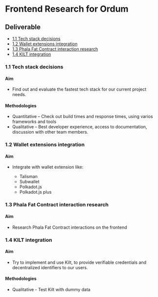 # Frontend Research for Ordum

## Deliverable

- [1.1 Tech stack decisions](https://github.com/OrdumLTD/Frontend-Research/issues/1)
- [1.2 Wallet extensions integration](https://github.com/OrdumLTD/Frontend-Research/issues/2)
- [1.3 Phala Fat Contract interaction research](https://github.com/OrdumLTD/Frontend-Research/issues/3)
- [1.4 KILT integration](https://github.com/OrdumLTD/Frontend-Research/issues/4)

### 1.1 Tech stack decisions

#### Aim

- Find out and evaluate the fastest tech stack for our current project needs.

#### Methodologies

- Quantitative  – Check out build times and response times, using varios frameworks and tools
- Qualitative – Best developer experience, access to documentation, discussion with other team members.

### 1.2 Wallet extensions integration

#### Aim

- Integrate with wallet extension like:
    
    - Talisman
    - Subwallet
    - Polkadot.js
    - Polkadot.js plus

### 1.3 Phala Fat Contract interaction research

#### Aim

- Research Phala Fat Contract interactions on the frontend

### 1.4 KILT integration

#### Aim

- Try to implement and use Kilt, to provide verifiable credentials and decentralized identifiers
to our users.

#### Methodologies

- Qualitative - Test Kilt with dummy data
